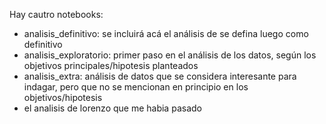 Hay cautro notebooks:
- analisis_definitivo: se incluirá acá el análisis de se defina luego como definitivo
- analisis_exploratorio: primer paso en el análisis de los datos, según los objetivos principales/hipotesis planteados
- analisis_extra: análisis de datos que se considera interesante para indagar, pero que no se mencionan en principio en los objetivos/hipotesis
- el analisis de lorenzo que me habia pasado